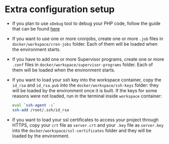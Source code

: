 # Extra configuration setup
- If you plan to use `xDebug` tool to debug your PHP code, follow the guide that can be found [here](./xdebug.md)

- If you want to use one or more cronjobs, create one or more `.job` files in `docker/workspace/cron-jobs` folder. Each 
    of them will be loaded when the environment starts.

- If you have to add one or more Supervisor programs, create one or more `.conf` files in 
    `docker/workspace/supervisor-programs` folder. Each of them will be loaded when the environment starts.

- If you want to load your ssh key into the workspace container, copy the `id_rsa` and `id_rsa.pub` into the
    `docker/workspace/ssh-keys` folder: they will be loaded by the environment once it is built. If the keys for some
    reasons were not loaded, run in the terminal inside `workspace` container:
    ```bash
    eval `ssh-agent -s`
    ssh-add /root/.ssh/id_rsa
    ```

- If you want to load your ssl certificates to access your project through HTTPS, copy your `crt` file as `server.crt` 
and your `.key` file as `server.key` into the `docker/workspace/ssl-certificates` folder and they will be loaded by the 
environment.
